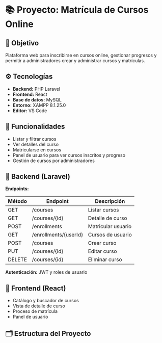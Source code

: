 # 📚 Proyecto: Matrícula de Cursos Online

## 🎯 Objetivo
Plataforma web para inscribirse en cursos online, gestionar progresos y permitir a administradores crear y administrar cursos y matrículas.

## ⚙️ Tecnologías
- **Backend:** PHP Laravel  
- **Frontend:** React  
- **Base de datos:** MySQL  
- **Entorno:** XAMPP 8.1.25.0  
- **Editor:** VS Code  

## 🚀 Funcionalidades
- Listar y filtrar cursos  
- Ver detalles del curso  
- Matricularse en cursos  
- Panel de usuario para ver cursos inscritos y progreso  
- Gestión de cursos por administradores  

## 🔧 Backend (Laravel)
**Endpoints:**

| Método | Endpoint | Descripción |
|--------|---------|-------------|
| GET    | /courses | Listar cursos |
| GET    | /courses/{id} | Detalle de curso |
| POST   | /enrollments | Matricular usuario |
| GET    | /enrollments/{userId} | Cursos de usuario |
| POST   | /courses | Crear curso |
| PUT    | /courses/{id} | Editar curso |
| DELETE | /courses/{id} | Eliminar curso |

**Autenticación:** JWT y roles de usuario  

## 🎨 Frontend (React)
- Catálogo y buscador de cursos  
- Vista de detalle de curso  
- Proceso de matrícula  
- Panel de usuario  

## 🗂️ Estructura del Proyecto
